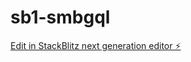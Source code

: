 # sb1-smbgql

[Edit in StackBlitz next generation editor ⚡️](https://stackblitz.com/~/github.com/ReneDTapia/sb1-smbgql)